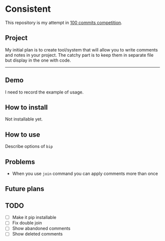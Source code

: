 # Consistent

This repository is my attempt in [100 commits competition](https://100commitow.pl/).

## Project

My initial plan is to create tool/system that will allow you to write comments and notes in your project.
The catchy part is to keep them in separate file but display in the one with code.

---

## Demo

I need to record the example of usage.

## How to install

Not installable yet.

## How to use

Describe options of `bip`

## Problems

- When you use `join` command you can apply comments more than once

## Future plans

## TODO

- [ ] Make it pip installable
- [ ] Fix double join
- [ ] Show abandoned comments
- [ ] Show deleted comments
